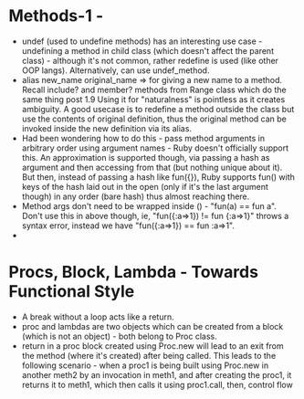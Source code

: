 # Methods-1 -
  * undef (used to undefine methods) has an interesting use case - undefining a method in child class (which doesn't affect the parent class) - although it's not 
    common, rather redefine is used (like other OOP langs). Alternatively, can use undef\_method.
  * alias new\_name original\_name => for giving a new name to a method. Recall include? and member? methods from Range class which do the same thing post 1.9
    Using it for "naturalness" is pointless as it creates ambiguity. A good usecase is to redefine a method outside the class but use the contents of original 
    definition, thus the original method can be invoked inside the new definition via its alias.
  * Had been wondering how to do this - pass method arguments in arbitrary order using argument names - Ruby doesn't officially support this. An approximation is
    supported though, via passing a hash as argument and then accessing from that (but nothing unique about it). But then, instead of passing a hash like fun({}),
    Ruby supports fun() with keys of the hash laid out in the open (only if it's the last argument though) in any order (bare hash) thus almost reaching there.
  * Method args don't need to be wrapped inside () - "fun(a) == fun a". Don't use this in above though, ie, "fun({:a=>1}) != fun {:a=>1}" throws a syntax error,
    instead we have "fun({:a=>1}) == fun :a=>1".
  * 

# Procs, Block, Lambda - Towards Functional Style
  * A break without a loop acts like a return.
  * proc and lambdas are two objects which can be created from a block (which is not an object) - both belong to Proc class.
  * return in a proc block created using Proc.new will lead to an exit from the method (where it's created) after being called. This leads to the following scenario -
    when a proc1 is being built using Proc.new in another meth2 by an invocation in meth1, and after creating the proc1, it returns it to meth1, which then calls it
    using proc1.call, then, control flow 
